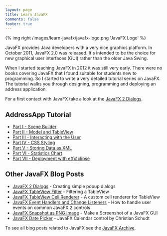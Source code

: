```yaml
---
layout: page
title: Learn JavaFX
comments: false
footer: true
---
```

{% img right /images/learn-javafx/javafx-logo.png 'JavaFX Logo' %}

JavaFX provides Java developers with a very nice graphics platform. In October 2011, JavaFX 2.0 was released. It's intended to be the choice for new graphical user interfaces (GUI) rather than the older Java Swing.

When I started teaching JavaFX in 2012 it was still very early. There were no books covering JavaFX that I found suitable for students new to programming. So I started to write a very detailed tutorial series on JavaFX. The tutorial walks you through designing, programming and deploying an address application.

For a first contact with JavaFX take a look at the [JavaFX 2 Dialogs](/blog/2012/10/30/javafx-2-dialogs/).

## AddressApp Tutorial ##
* [Part I - Scene Builder](/blog/2012/11/16/javafx-tutorial-addressapp-1)
* [Part II - Model and TableView](/blog/2012/11/17/javafx-tutorial-addressapp-2) 
* [Part III - Interacting with the User](/blog/2012/11/20/javafx-tutorial-addressapp-3) 
* [Part IV - CSS Styling](/blog/2012/11/26/javafx-tutorial-addressapp-4)
* [Part V - Storing Data as XML](/blog/2012/11/27/javafx-tutorial-addressapp-5)
* [Part VI - Statistics Chart](/blog/2012/12/04/javafx-tutorial-addressapp-6)
* [Part VII - Deployment with e(fx)clipse](/blog/2012/12/18/javafx-tutorial-addressapp-7)


## Other JavaFX Blog Posts ##
* [JavaFX 2 Dialogs](/blog/2012/10/30/javafx-2-dialogs) - Creating simple popup dialogs
* [JavaFX TableView Filter](/blog/2012/12/18/javafx-tableview-filter) - Filtering a TableView
* [JavaFX TableView Cell Renderer](/blog/2012/12/19/javafx-tableview-cell-renderer) - A custom cell renderer for TableView
* [JavaFX Event Handlers and Change Listeners](/blog/2012/12/19/javafx-event-handlers-and-change-listeners) - How to handle user events on common JavaFX 2 controls
* [JavaFX Snapshot as PNG Image](/blog/2013/01/04/javafx-snapshot-as-png-image) - Make a Screenshot of a JavaFX GUI
* [JavaFX Date Picker](/blog/2013/01/07/javafx-date-picker/) - JavaFX Calendar control by Christian Schudt

To see all blog posts related to JavaFX see the [JavaFX Archive](/blog/archives/javafx).

